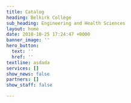 ```yaml
---
title: Catalog
heading: Belkirk College
sub_heading: Engineering and Health Sciences
layout: home
date: 2018-10-25 17:24:47 +0000
banner_image: ''
hero_button:
  text: ''
  href: ''
textline: asdada
services: []
show_news: false
partners: []
show_staff: false

---
```

